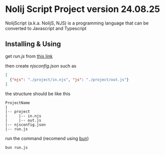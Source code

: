# Nolij Script Project version 24.08.25
NolijScript (a.k.a. NolijS, NJS) is a programming language that can be converted to Javascript and Typescript

## Installing & Using
get _run.js_ from [this link](https://raw.githubusercontent.com/TaarnN/Nolijs/main/runs/current/run.js)

then create _njsconfig.json_ such as

```json
[
  {"njs": "./project/in.njs", "js": "./project/out.js"}
]
```

the structure should be like this

```
ProjectName
|
|-- project
|     |-- in.njs
|     |-- out.js
|-- njsconfig.json
|-- run.js 
```

run the command (recomend using [bun](https://bun.sh))

```bash
bun run.js
```

